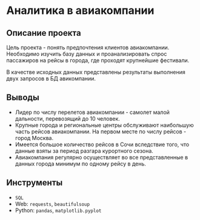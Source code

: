 # Аналитика в авиакомпании
## Описание проекта
Цель проекта - понять предпочтения клиентов авиакомпании. Необходимо изучить базу данных и проанализировать спрос пассажиров на рейсы в города, где проходят крупнейшие фестивали.

В качестве исходных данных представлены результаты выполнения двух запросов в БД авикомпании.

## Выводы
* Лидер по числу перелетов авиакомпании - самолет малой дальности, перевозящий до 10 человек.
* Крупные города и региональные центры обслуживают наибольшую часть рейсов авиакомпании. На первом месте по числу рейсов - город Москва.
* Имеется большое количество рейсов в Сочи вследствие того, что данные взяты за период разгара курортного сезона.
* Авиакомпания регулярно осуществляет во все представленные в данных города минимум по одному рейсу в день.

## Инструменты
* `SQL`
* Web: `requests`, `beautifulsoup`
* Python: `pandas`, `matplotlib.pyplot`
